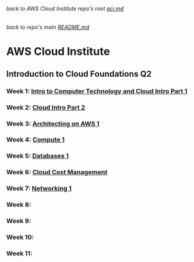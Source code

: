 ###### back to AWS Cloud Institute repo's root [aci.md](../aci.md)
###### back to repo's main [README.md](../../../README.md)
# AWS Cloud Institute
## Introduction to Cloud Foundations Q2
### Week 1: [Intro to Computer Technology and Cloud Intro Part 1](./w01introtocomputertechnologyandcloudintropart1.md)
### Week 2: [Cloud Intro Part 2](./w02cloudintropart2.md)
### Week 3: [Architecting on AWS 1](./w03architectingonaws1.md)
### Week 4: [Compute 1](./w04compute1.md)
### Week 5: [Databases 1](./w05databases1.md)
### Week 6: [Cloud Cost Management](./w06cloudcostmanagement.md)
### Week 7: [Networking 1](./w07networking1.md)
### Week 8: 
### Week 9: 
### Week 10:
### Week 11:
